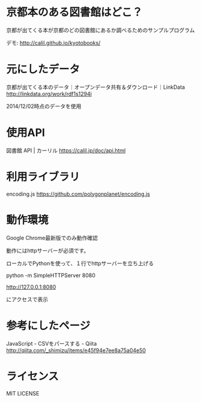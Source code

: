 # 京都本のある図書館はどこ？

京都が出てくる本が京都のどの図書館にあるか調べるためのサンプルプログラム

デモ: http://calil.github.io/kyotobooks/

# 元にしたデータ

京都が出てくる本のデータ｜オープンデータ共有＆ダウンロード｜LinkData
http://linkdata.org/work/rdf1s1294i

2014/12/02時点のデータを使用

# 使用API

図書館 API | カーリル
https://calil.jp/doc/api.html

# 利用ライブラリ

encoding.js
https://github.com/polygonplanet/encoding.js


# 動作環境

Google Chrome最新版でのみ動作確認

動作にはhttpサーバーが必須です。

ローカルでPythonを使って、１行でhttpサーバーを立ち上げる

python -m SimpleHTTPServer 8080

http://127.0.0.1:8080

にアクセスで表示


# 参考にしたページ

JavaScript - CSVをパースする - Qiita
http://qiita.com/_shimizu/items/e45f94e7ee8a75a04e50


# ライセンス

MIT LICENSE
